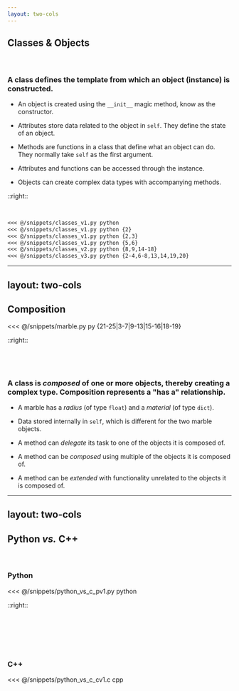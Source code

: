 ```yaml
---
layout: two-cols
---
```


## Classes & Objects

#### &nbsp;
### A **class** defines the template from which an **object** (instance) is constructed.

<v-click>

- An object is created using the `__init__` magic method, know as the constructor.
</v-click>
<v-click>

- Attributes store data related to the object in `self`. They define the state of an object.
</v-click>
<v-click>

- Methods are functions in a class that define what an object can do. They normally take `self` as the first argument.
</v-click>
<v-click>

- Attributes and functions can be accessed through the instance.
</v-click>
<v-click>

- Objects can create complex data types with accompanying methods.
</v-click>

::right::

&nbsp;

````md magic-move {at:1}
<<< @/snippets/classes_v1.py python 
<<< @/snippets/classes_v1.py python {2}
<<< @/snippets/classes_v1.py python {2,3}
<<< @/snippets/classes_v1.py python {5,6}
<<< @/snippets/classes_v2.py python {8,9,14-18}
<<< @/snippets/classes_v3.py python {2-4,6-8,13,14,19,20}
````

---
layout: two-cols
---

## Composition

<<< @/snippets/marble.py py {21-25|3-7|9-13|15-16|18-19}

::right::

## &nbsp;

### A class is *composed* of one or more objects, thereby creating a complex type. Composition represents a "has a" relationship.

- A marble has a *radius* (of type `float`) and a *material* (of type `dict`).

<v-click at=1>

- Data stored internally in `self`, which is different for the two marble objects.
</v-click>
<v-click at=2>

- A method can *delegate* its task to one of the objects it is composed of.
</v-click>
<v-click at=3>

- A method can be *composed* using multiple of the objects it is composed of.
</v-click>
<v-click at=4>

- A method can be *extended* with functionality unrelated to the objects it is composed of.
</v-click>

--- 
layout: two-cols
---

## Python *vs.* C++
#### &nbsp;
### Python

<<< @/snippets/python_vs_c_pv1.py python

::right::

## &nbsp;
#### &nbsp;
### C++

<<< @/snippets/python_vs_c_cv1.c cpp